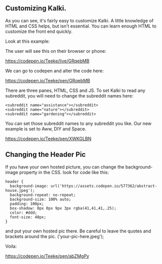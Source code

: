 ## Customizing Kalki. 

As you can see, it's fairly easy to customize Kalki. A little knowledge of HTML and CSS helps, but isn't essential. You can learn enough HTML to customize the front end quickly. 

Look at this example:

The user will see this on their browser or phone: 

https://codepen.io/Teeke/live/GRqebMB

We can go to codepen and alter the code here: 

https://codepen.io/Teeke/pen/GRqebMB

There are three panes, HTML, CSS and JS. To set Kalki to read any subreddit, you will need to change the subreddit names here: 

    <subreddit name="assistance"></subreddit>
    <subreddit name="nature"></subreddit>
    <subreddit name="gardening"></subreddit>
    
You can set those subreddit names to any subreddit you like. Our new example is set to Aww, DIY and Space. 

https://codepen.io/Teeke/pen/XWKGLBN

## Changing the Header Pic

If you have your own hosted picture, you can change the background-image property in the CSS. look for code like this:

    header {
      background-image: url('https://assets.codepen.io/577362/abstract-house.jpeg');
      background-repeat: no-repeat;
      background-size: 100% auto;
      padding: 100px;
      box-shadow: 0px 0px 9px 3px rgba(41,41,41,.25);
      color: #ddd;
      font-size: 40px;
    }

and put your own hosted pic there. Be careful to leave the quotes and brackets around the pic. ('your-pic-here.jpeg');

Voila:

https://codepen.io/Teeke/pen/abZMgPy

        

